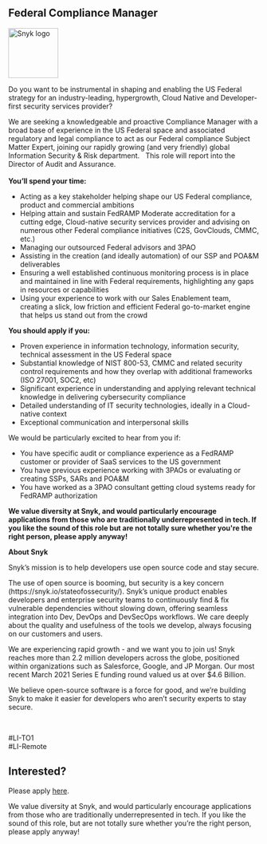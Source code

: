 Federal Compliance Manager
---

<img src="https://res.cloudinary.com/snyk/image/upload/v1537345894/press-kit/brand/logo-black.png" width="100" alt="Snyk logo" />

<p><span style="font-weight: 400;">Do you want to be instrumental in shaping and enabling the US Federal strategy for an industry-leading, hypergrowth, Cloud Native and Developer-first security services provider?</span></p>
<p><span style="font-weight: 400;">We are seeking a knowledgeable and proactive Compliance Manager with a broad base of experience in the US Federal space and associated regulatory and legal compliance to act as our Federal compliance Subject Matter Expert, joining our rapidly growing (and very friendly) global Information Security &amp; Risk department. &nbsp; This role will report into the Director of Audit and Assurance.</span><span style="font-weight: 400;"><br></span><span style="font-weight: 400;"><br></span><strong>You’ll spend your time:</strong></p>
<ul>
<li style="font-weight: 400;"><span style="font-weight: 400;">Acting as a key stakeholder helping shape our US Federal compliance, product and commercial ambitions</span></li>
<li style="font-weight: 400;"><span style="font-weight: 400;">Helping attain and sustain FedRAMP Moderate accreditation for a cutting edge, Cloud-native security services provider and advising on numerous other Federal compliance initiatives (C2S, GovClouds, CMMC, etc.)</span></li>
<li style="font-weight: 400;"><span style="font-weight: 400;">Managing our outsourced Federal advisors and 3PAO</span></li>
<li style="font-weight: 400;"><span style="font-weight: 400;">Assisting in the creation (and ideally automation) of our SSP and POA&amp;M deliverables&nbsp;</span></li>
<li style="font-weight: 400;"><span style="font-weight: 400;">Ensuring a well established continuous monitoring process is in place and maintained in line with Federal requirements, highlighting any gaps in resources or capabilities</span></li>
<li style="font-weight: 400;"><span style="font-weight: 400;">Using your experience to work with our Sales Enablement team, creating a slick, low friction and efficient Federal go-to-market engine that helps us stand out from the crowd</span></li>
</ul>
<p><strong>You should apply if you:</strong></p>
<ul>
<li style="font-weight: 400;"><span style="font-weight: 400;">Proven experience in information technology, information security, technical assessment in the US Federal space</span></li>
<li style="font-weight: 400;"><span style="font-weight: 400;">Substantial knowledge of NIST 800-53, CMMC and related security control requirements and how they overlap with additional frameworks (ISO 27001, SOC2, etc)</span></li>
<li style="font-weight: 400;"><span style="font-weight: 400;">Significant experience in understanding and applying relevant technical knowledge in delivering cybersecurity compliance&nbsp;</span></li>
<li style="font-weight: 400;"><span style="font-weight: 400;">Detailed understanding of IT security technologies, ideally in a Cloud-native context&nbsp;</span></li>
<li style="font-weight: 400;"><span style="font-weight: 400;">Exceptional communication and interpersonal skills</span></li>
</ul>
<p><span style="font-weight: 400;">We would be particularly excited to hear from you if:</span></p>
<ul>
<li style="font-weight: 400;"><span style="font-weight: 400;">You have specific audit or compliance experience as a FedRAMP customer or provider of SaaS services to the US government</span></li>
<li style="font-weight: 400;"><span style="font-weight: 400;">You have previous experience working with 3PAOs or evaluating or creating SSPs, SARs and POA&amp;M</span></li>
<li style="font-weight: 400;"><span style="font-weight: 400;">You have worked as a 3PAO consultant getting cloud systems ready for FedRAMP authorization</span></li>
</ul>
<p><strong>We value diversity at Snyk, and would particularly encourage applications from those who are traditionally underrepresented in tech. If you like the sound of this role but are not totally sure whether you're the right person, please apply anyway!</strong></p>
<p><strong>About Snyk</strong></p>
<p><span style="font-weight: 400;">Snyk’s mission is to help developers use open source code and stay secure.</span></p>
<p><span style="font-weight: 400;">The use of open source is booming, but security is a key concern (https://snyk.io/stateofossecurity/). Snyk’s unique product enables developers and enterprise security teams to continuously find &amp; fix vulnerable dependencies without slowing down, offering seamless integration into Dev, DevOps and DevSecOps workflows. We care deeply about the quality and usefulness of the tools we develop, always focusing on our customers and users.</span></p>
<p><span style="font-weight: 400;">We are experiencing rapid growth - and we want you to join us! Snyk reaches more than 2.2 million developers across the globe, positioned within organizations such as Salesforce, Google, and JP Morgan. Our most recent March 2021 Series E funding round valued us at over $4.6 Billion.</span></p>
<p><span style="font-weight: 400;">We believe open-source software is a force for good, and we’re building Snyk to make it easier for developers who aren’t security experts to stay secure.</span></p>
<p>&nbsp;</p>
<p><span style="font-weight: 400;">#LI-TO1<br>#LI-Remote</span></p>

Interested?
---

Please apply [here](https://boards.greenhouse.io/snyk/jobs/5268204002#app).

We value diversity at Snyk, and would particularly encourage applications from those who are traditionally underrepresented in tech.
If you like the sound of this role, but are not totally sure whether you’re the right person, please apply anyway!

